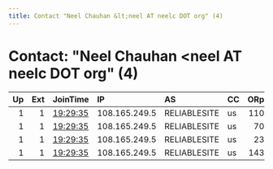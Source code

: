 ```yaml
---
title: Contact "Neel Chauhan &lt;neel AT neelc DOT org" (4)
---
```


# Contact: "Neel Chauhan &lt;neel AT neelc DOT org" (4)

|   Up |   Ext | JoinTime                                                                                              | IP            | AS           | CC   |   ORp |   Dirp | OS    | Version   | Nickname   |   eFamMembers |
|-----:|------:|:------------------------------------------------------------------------------------------------------|:--------------|:-------------|:-----|------:|-------:|:------|:----------|:-----------|--------------:|
|    1 |     1 | [19:29:35](https://nusenu.github.io/OrNetStats/w/relay/270F3464597CEE1DF49683054A8415B1243DAD2A.html) | 108.165.249.5 | RELIABLESITE | us   |   110 |      0 | Linux | 0.4.7.13  | QeruExitD2 |            34 |
|    1 |     1 | [19:29:35](https://nusenu.github.io/OrNetStats/w/relay/956C818326D4AE3BC1E75E1AF39ABE702A25D2B5.html) | 108.165.249.5 | RELIABLESITE | us   |    70 |      0 | Linux | 0.4.7.13  | QeruExitD3 |            34 |
|    1 |     1 | [19:29:35](https://nusenu.github.io/OrNetStats/w/relay/9D8E0E6A6139E8932D8B4B6C546718423EF8705B.html) | 108.165.249.5 | RELIABLESITE | us   |    23 |      0 | Linux | 0.4.7.13  | QeruExitD4 |            34 |
|    1 |     1 | [19:29:35](https://nusenu.github.io/OrNetStats/w/relay/DCC74E0450746DE939FBF76629099439ECB0705B.html) | 108.165.249.5 | RELIABLESITE | us   |   143 |      0 | Linux | 0.4.7.13  | QeruExitD1 |            34 |
